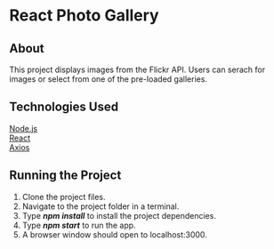 # React Photo Gallery

## About
This project displays images from the Flickr API. Users can serach for images or select from one of the pre-loaded galleries.

## Technologies Used
[Node.js](https://nodejs.org/en/docs/) <br>
[React](https://reactjs.org/)<br>
[Axios](https://github.com/axios)

## Running the Project
1. Clone the project files.
2. Navigate to the project folder in a terminal.
3. Type *__npm install__* to install the project dependencies.
4. Type *__npm start__* to run the app. 
5. A browser window should open to localhost:3000.

